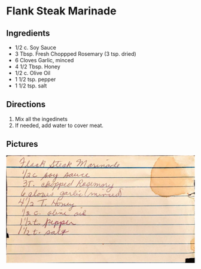 Flank Steak Marinade
======================================================

Ingredients
------------------------------------------------------

* 1/2 c. Soy Sauce
* 3 Tbsp. Fresh Choppped Rosemary (3 tsp. dried)
* 6 Cloves Garlic, minced
* 4 1/2 Tbsp. Honey
* 1/2 c. Olive Oil
* 1 1/2 tsp. pepper
* 1 1/2 tsp. salt

Directions
------------------------------------------------------

1. Mix all the ingedinets
1. If needed, add water to cover meat.

Pictures
-----------------------------------------------------

![Original Recipe](./imgs/flank_steak_marinade.jpg)
